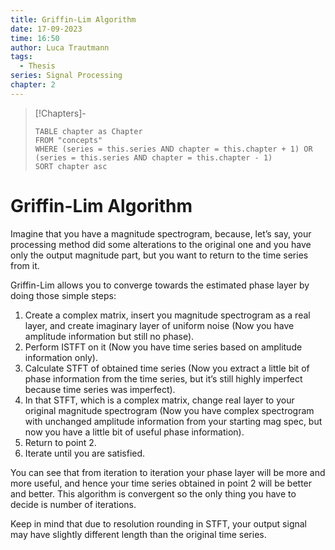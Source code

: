 ```yaml
---
title: Griffin-Lim Algorithm
date: 17-09-2023
time: 16:50
author: Luca Trautmann
tags:
  - Thesis
series: Signal Processing
chapter: 2
---
```


> [!Chapters]-
> ```dataview
> TABLE chapter as Chapter
> FROM "concepts"
> WHERE (series = this.series AND chapter = this.chapter + 1) OR (series = this.series AND chapter = this.chapter - 1)
> SORT chapter asc
> ```

# Griffin-Lim Algorithm
Imagine that you have a magnitude spectrogram, because, let’s say, your processing method did some alterations to the original one and you have only the output magnitude part, but you want to return to the time series from it.

Griffin-Lim allows you to converge towards the estimated phase layer by doing those simple steps:

1. Create a complex matrix, insert you magnitude spectrogram as a real layer, and create imaginary layer of uniform noise (Now you have amplitude information but still no phase).
2. Perform ISTFT on it (Now you have time series based on amplitude information only).
3. Calculate STFT of obtained time series (Now you extract a little bit of phase information from the time series, but it’s still highly imperfect because time series was imperfect).
4. In that STFT, which is a complex matrix, change real layer to your original magnitude spectrogram (Now you have complex spectrogram with unchanged amplitude information from your starting mag spec, but now you have a little bit of useful phase information).
5. Return to point 2.
6. Iterate until you are satisfied.

You can see that from iteration to iteration your phase layer will be more and more useful, and hence your time series obtained in point 2 will be better and better. This algorithm is convergent so the only thing you have to decide is number of iterations.

Keep in mind that due to resolution rounding in STFT, your output signal may have slightly different length than the original time series.










